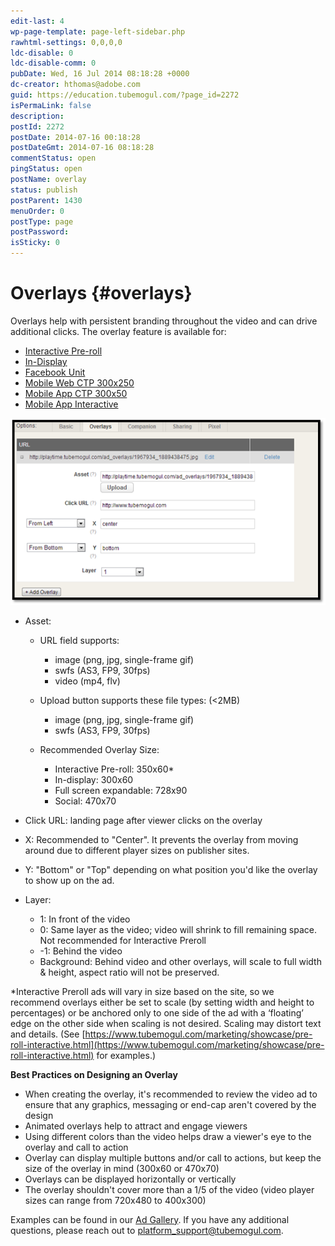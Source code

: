```yaml
---
edit-last: 4
wp-page-template: page-left-sidebar.php
rawhtml-settings: 0,0,0,0
ldc-disable: 0
ldc-disable-comm: 0
pubDate: Wed, 16 Jul 2014 08:18:28 +0000
dc-creator: hthomas@adobe.com
guid: https://education.tubemogul.com/?page_id=2272
isPermaLink: false
description: 
postId: 2272
postDate: 2014-07-16 00:18:28
postDateGmt: 2014-07-16 08:18:28
commentStatus: open
pingStatus: open
postName: overlay
status: publish
postParent: 1430
menuOrder: 0
postType: page
postPassword: 
isSticky: 0
---
```


# Overlays {#overlays}

Overlays help with persistent branding throughout the video and can drive additional clicks. The overlay feature is available for:

* [Interactive Pre-roll](../../../user-guide/planning/ad-formats/in-stream/interactive-pre-roll.md)
* [In-Display](../../../user-guide/planning/ad-formats/in-display.md)
* [Facebook Unit](../../../user-guide/planning/ad-formats/social.md)
* [Mobile Web CTP 300x250](mobile-setup/mobile-web-ctp.md)
* [Mobile App CTP 300x50](mobile-setup/mobile-app-ctp.md)
* [Mobile App Interactive](mobile-setup/mobile-app-interactive.md)

![overlay](assets/overlay.png)

* Asset:

    * URL field supports:

        * image (png, jpg, single-frame gif)
        * swfs (AS3, FP9, 30fps)
        * video (mp4, flv)

    * Upload button supports these file types: (<2MB)

        * image (png, jpg, single-frame gif)
        * swfs (AS3, FP9, 30fps)

    * Recommended Overlay Size:

        * Interactive Pre-roll: 350x60&#42;
        * In-display: 300x60
        * Full screen expandable: 728x90
        * Social: 470x70

* Click URL: landing page after viewer clicks on the overlay
* X: Recommended to "Center". It prevents the overlay from moving around due to different player sizes on publisher sites.
* Y:  "Bottom" or "Top" depending on what position you'd like the overlay to show up on the ad.
* Layer:

    * 1: In front of the video
    * 0: Same layer as the video; video will shrink to fill remaining space.  Not recommended for Interactive Preroll
    * -1: Behind the video
    * Background: Behind video and other overlays, will scale to full width & height, aspect ratio will not be preserved.

&#42;Interactive Preroll ads will vary in size based on the site, so we recommend overlays either be set to scale (by setting width and height to percentages) or be anchored only to one side of the ad with a ‘floating’ edge on the other side when scaling is not desired.  Scaling may distort text and details.  (See  [https://www.tubemogul.com/marketing/showcase/pre-roll-interactive.html](https://www.tubemogul.com/marketing/showcase/pre-roll-interactive.html) for examples.)

**Best Practices on Designing an Overlay**

* When creating the overlay, it's recommended to review the video ad to ensure that any graphics, messaging or end-cap aren't covered by the design
* Animated overlays help to attract and engage viewers
* Using different colors than the video helps draw a viewer's eye to the overlay and call to action
* Overlay can display multiple buttons and/or call to actions, but keep the size of the overlay in mind (300x60 or 470x70)
* Overlays can be displayed horizontally or vertically
* The overlay shouldn't cover more than a 1/5 of the video (video player sizes can range from 720x480 to 400x300)

Examples can be found in our [Ad Gallery](https://gallery.tubemogul.com/overlay-animated.html).
If you have any additional questions, please reach out to [platform_support@tubemogul.com](mailto:platform_support@tubemogul.com).
